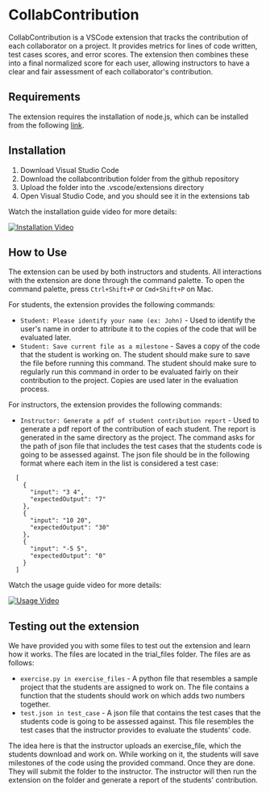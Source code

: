 # CollabContribution 

CollabContribution is a VSCode extension that tracks the contribution of each collaborator on a project. It provides metrics for lines of code written, test cases scores, and error scores. The extension then combines these into a final normalized score for each user, allowing instructors to have a clear and fair assessment of each collaborator's contribution.

## Requirements

The extension requires the installation of node.js, which can be installed from the following [link](https://nodejs.org/en).


## Installation
1. Download Visual Studio Code
2. Download the collabcontribution folder from the github repository
3. Upload the folder into the .vscode/extensions directory
4. Open Visual Studio Code, and you should see it in the extensions tab

Watch the installation guide video for more details:

[![Installation Video](http://img.youtube.com/vi/XXXXX/0.jpg)](http://www.youtube.com/watch?v=XXXXX)

## How to Use

The extension can be used by both instructors and students. All interactions with the extension are done through the command palette. To open the command palette, press `Ctrl+Shift+P` or `Cmd+Shift+P` on Mac. 

For students, the extension provides the following commands:
* `Student: Please identify your name (ex: John)` - Used to identify the user's name in order to attribute it to the copies of the code that will be evaluated later.
* `Student: Save current file as a milestone` - Saves a copy of the code that the student is working on. The student should make sure to save the file before running this command. The student should make sure to regularly run this command in order to be evaluated fairly on their contribution to the project. Copies are used later in the evaluation process.

For instructors, the extension provides the following commands:
* `Instructor: Generate a pdf of student contribution report` - Used to generate a pdf report of the contribution of each student. The report is generated in the same directory as the project. The command asks for the path of json file that includes the test cases that the students code is going to be assessed against. The json file should be in the following format where each item in the list is considered a test case:
```
  [
    {
      "input": "3 4",
      "expectedOutput": "7"
    },
    {
      "input": "10 20",
      "expectedOutput": "30"
    },
    {
      "input": "-5 5",
      "expectedOutput": "0"
    }
  ]  
```

Watch the usage guide video for more details:

[![Usage Video](http://img.youtube.com/vi/YYYYY/0.jpg)](http://www.youtube.com/watch?v=YYYYY)

## Testing out the extension

We have provided you with some files to test out the extension and learn how it works. The files are located in the trial_files folder. The files are as follows:
* `exercise.py in exercise_files` - A python file that resembles a sample project that the students are assigned to work on. The file contains a function that the students should work on which adds two numbers together.
* `test.json in test_case` - A json file that contains the test cases that the students code is going to be assessed against. This file resembles the test cases that the instructor provides to evaluate the students' code.

The idea here is that the instructor uploads an exercise_file, which the students download and work on. While working on it, the students will save milestones of the code using the provided command. Once they are done. They will submit the folder to the instructor. The instructor will then run the extension on the folder and generate a report of the students' contribution.


